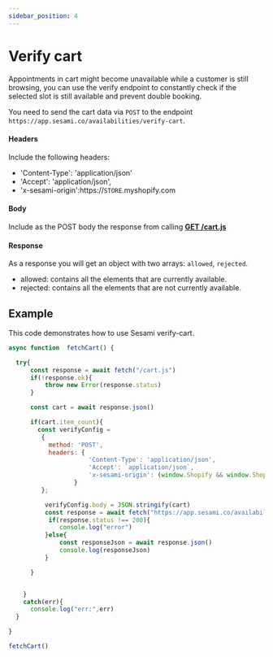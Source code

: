 ```yaml
---
sidebar_position: 4
---
```


# Verify cart

Appointments in cart might become unavailable while a customer is still browsing, you can use the verify endpoint to constantly check if the selected slot is still available and prevent double booking.

You need to send the cart data via `POST` to the endpoint `https://app.sesami.co/availabilities/verify-cart`.

#### Headers
Include the following headers:
  - 'Content-Type': 'application/json'
  - 'Accept': 'application/json',
  - 'x-sesami-origin':https://`STORE`.myshopify.com


#### Body
Include as the POST body the response from calling [**GET /cart.js**](https://shopify.dev/api/ajax/reference/cart#get-cart-js)


#### Response
As a response you will get an object with two arrays: `allowed`, `rejected`.
- allowed: contains all the elements that  are currently available.
- rejected: contains all the elements that  are not currently available.




## Example
This code demonstrates how to use Sesami verify-cart. 


```js
async function  fetchCart() {

  try{
      const response = await fetch("/cart.js")
      if(!response.ok){
          throw new Error(response.status)
      }

      const cart = await response.json()

      if(cart.item_count){
        const verifyConfig = 
         {
           method: 'POST',
           headers: {
                      'Content-Type': 'application/json',
                      'Accept': `application/json`, 
                      'x-sesami-origin': (window.Shopify && window.Shopify.shop && 'https://'+window.Shopify.shop) || (window.location && window.location.origin) 
                  }
         };

          verifyConfig.body = JSON.stringify(cart)
          const response = await fetch("https://app.sesami.co/availabilities/verify-cart",verifyConfig);
           if(response.status !== 200){
              console.log("error")    
          }else{
              const responseJson = await response.json()              
              console.log(responseJson)   
          }

      }


    }
    catch(err){
      console.log("err:",err)
  } 

}

fetchCart()
```